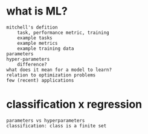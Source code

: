 # what is ML?

    mitchell's defition
        task, performance metric, training
        example tasks
        example metrics
        example training data
    parameters
    hyper-parameters
        difference?
    what does it mean for a model to learn?
    relation to optimization problems
    few (recent) applications


# classification x regression

    parameters vs hyperparameters
    classification: class is a finite set
    
    